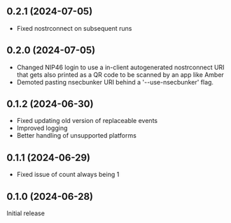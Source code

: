 0.2.1 (2024-07-05)
------------------
* Fixed nostrconnect on subsequent runs

0.2.0 (2024-07-05)
------------------
* Changed NIP46 login to use a in-client autogenerated nostrconnect URI that
gets also printed as a QR code to be scanned by an app like Amber
* Demoted pasting nsecbunker URI behind a '--use-nsecbunker' flag.

0.1.2 (2024-06-30)
------------------
* Fixed updating old version of replaceable events
* Improved logging
* Better handling of unsupported platforms

0.1.1 (2024-06-29)
------------------
* Fixed issue of count always being 1

0.1.0 (2024-06-28)
------------------
Initial release
